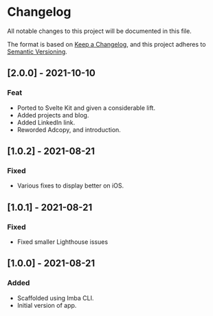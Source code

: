 # Changelog

All notable changes to this project will be documented in this file.

The format is based on [Keep a Changelog](https://keepachangelog.com/en/1.0.0/),
and this project adheres to [Semantic Versioning](https://semver.org/spec/v2.0.0.html).

## [2.0.0] - 2021-10-10

### Feat

-   Ported to Svelte Kit and given a considerable lift.
-   Added projects and blog.
-   Added LinkedIn link.
-   Reworded Adcopy, and introduction.

## [1.0.2] - 2021-08-21

### Fixed

-   Various fixes to display better on iOS.

## [1.0.1] - 2021-08-21

### Fixed

-   Fixed smaller Lighthouse issues

## [1.0.0] - 2021-08-21

### Added

-   Scaffolded using Imba CLI.
-   Initial version of app.
